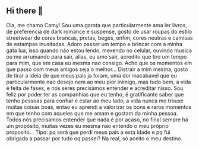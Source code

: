 ## Hi there 👋
Ola, me chamo Camy!
Sou uma garota que particularmente ama ler livros, de preferencia de dark romance e suspense, gosto de usar roupas do estilo streetwear de cores brancas, pretas, beges, enfim, cores neutras e camisas de estampas inusitadas. Adoro passar um tempo e brincar com a minha gata lua, isso quando náo estou lendo, mexendo no celular, ouvindo musica ou me arrumando para sair, alias, eu amo sair, acredito que tiro um tempo para mim, que em casa eu mesma nao consigo. 
Acho que os momentos em que passo com meus amigos seja o melhor... Distrair a mim mesma, gosto de tirar a ideia de que meus pais ja foram, uma dor inacabavel que eu particularmente nao desejo nem ao meu pior inimigo, mas tudo bem, a vida é feita de fases, e nós seres precisamos entender e acreditar nisso. 
Sou feliz por poder ter as companhias que eu tenho, é gratificante saber que tenho pessoas para confiar e estar ao meu lado, a vida nunca me trouxe muitas coisas boas, entao eu aprendi a valorizar os bons e raros momentos em que tenho com aqueles que me amam e gostam da minha pessoa. 
Todos nós precisamos entender que nada é por acaso, no final sempre há um propósito, muitas vezes eu mesma nao entendo o meu próprio proposito... Tipo: pq será que perdi meus pais a esta idade e pq fui obrigada a passar por tudo oq passei? Na real, só aceito o meu destino. 

<!--
**jkdoval/jkdoval** is a ✨ _special_ ✨ repository because its `README.md` (this file) appears on your GitHub profile.

Here are some ideas to get you started:

- 🔭 I’m currently working on ...
- 🌱 I’m currently learning ...
- 👯 I’m looking to collaborate on ...
- 🤔 I’m looking for help with ...
- 💬 Ask me about ...
- 📫 How to reach me: ...
- 😄 Pronouns: ...
- ⚡ Fun fact: ...
-->

